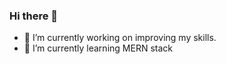 ### Hi there 👋

- 🔭 I’m currently working on improving my skills.
- 🌱 I’m currently learning MERN stack


